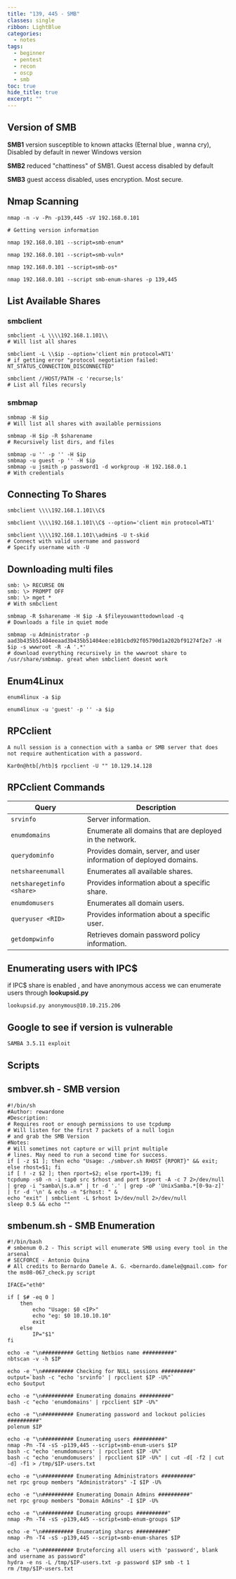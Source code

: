 ```yaml
---
title: "139, 445 - SMB"
classes: single
ribbon: LightBlue
categories:
  - notes
tags:
  - beginner
  - pentest
  - recon
  - oscp
  - smb
toc: true
hide_title: true
excerpt: ""
---
```


## Version of SMB

**SMB1** version susceptible to known attacks (Eternal blue , wanna cry), Disabled by default in newer Windows version

**SMB2** reduced "chattiness" of SMB1. Guest access disabled by default

**SMB3** guest access disabled, uses encryption. Most secure.

## Nmap Scanning

```
nmap -n -v -Pn -p139,445 -sV 192.168.0.101

# Getting version information
```

```
nmap 192.168.0.101 --script=smb-enum*

nmap 192.168.0.101 --script=smb-vuln*

nmap 192.168.0.101 --script=smb-os*

nmap 192.168.0.101 --script smb-enum-shares -p 139,445
```

## List Available Shares

### smbclient

```
smbclient -L \\\\192.168.1.101\\
# Will list all shares

smbclient -L \\$ip --option='client min protocol=NT1'
# if getting error "protocol negotiation failed: NT_STATUS_CONNECTION_DISCONNECTED"

smbclient //HOST/PATH -c 'recurse;ls'
# List all files recursly
```

### smbmap

```
smbmap -H $ip
# Will list all shares with available permissions

smbmap -H $ip -R $sharename
# Recursively list dirs, and files

smbmap -u '' -p '' -H $ip 
smbmap -u guest -p '' -H $ip
smbmap -u jsmith -p password1 -d workgroup -H 192.168.0.1
# With credentials
```

## Connecting To Shares

```
smbclient \\\\192.168.1.101\\C$

smbclient \\\\192.168.1.101\\C$ --option='client min protocol=NT1'

smbclient \\\\192.168.1.101\\admin$ -U t-skid
# Connect with valid username and password 
# Specify username with -U
```

## Downloading multi files

```
smb: \> RECURSE ON
smb: \> PROMPT OFF
smb: \> mget *
# With smbclient

smbmap -R $sharename -H $ip -A $fileyouwanttodownload -q
# Downloads a file in quiet mode

smbmap -u Administrator -p aad3b435b51404eeaad3b435b51404ee:e101cbd92f05790d1a202bf91274f2e7 -H $ip -s wwwroot -R -A '.*'
# download everything recursively in the wwwroot share to /usr/share/smbmap. great when smbclient doesnt work
```

## Enum4Linux

```
enum4linux -a $ip

enum4linux -u 'guest' -p '' -a $ip
```

## RPCclient

`A null session is a connection with a samba or SMB server that does not require authentication with a password.`

```
Kar0n@htb[/htb]$ rpcclient -U "" 10.129.14.128
```

## RPCclient Commands

| Query                     | Description                                                        |
| ------------------------- | ------------------------------------------------------------------ |
| `srvinfo`                 | Server information.                                                |
| `enumdomains`             | Enumerate all domains that are deployed in the network.            |
| `querydominfo`            | Provides domain, server, and user information of deployed domains. |
| `netshareenumall`         | Enumerates all available shares.                                   |
| `netsharegetinfo <share>` | Provides information about a specific share.                       |
| `enumdomusers`            | Enumerates all domain users.                                       |
| `queryuser <RID>`         | Provides information about a specific user.                        |
| `getdompwinfo`            | Retrieves domain password policy information.                      |
## Enumerating users with IPC$

if IPC$ share is enabled , and have anonymous access we can enumerate users through **lookupsid.py**

```
lookupsid.py anonymous@10.10.215.206
```

## Google to see if version is vulnerable

```
SAMBA 3.5.11 exploit
```

## Scripts

## smbver.sh - SMB version

```
#!/bin/sh
#Author: rewardone
#Description:
# Requires root or enough permissions to use tcpdump
# Will listen for the first 7 packets of a null login
# and grab the SMB Version
#Notes:
# Will sometimes not capture or will print multiple
# lines. May need to run a second time for success.
if [ -z $1 ]; then echo "Usage: ./smbver.sh RHOST {RPORT}" && exit; else rhost=$1; fi
if [ ! -z $2 ]; then rport=$2; else rport=139; fi
tcpdump -s0 -n -i tap0 src $rhost and port $rport -A -c 7 2>/dev/null | grep -i "samba\|s.a.m" | tr -d '.' | grep -oP 'UnixSamba.*[0-9a-z]' | tr -d '\n' & echo -n "$rhost: " &
echo "exit" | smbclient -L $rhost 1>/dev/null 2>/dev/null
sleep 0.5 && echo ""
```

## smbenum.sh - SMB Enumeration

```
#!/bin/bash
# smbenum 0.2 - This script will enumerate SMB using every tool in the arsenal
# SECFORCE - Antonio Quina
# All credits to Bernardo Damele A. G. <bernardo.damele@gmail.com> for the ms08-067_check.py script

IFACE="eth0"

if [ $# -eq 0 ]
    then
        echo "Usage: $0 <IP>"
        echo "eg: $0 10.10.10.10"
        exit
    else
        IP="$1"
fi

echo -e "\n########## Getting Netbios name ##########"
nbtscan -v -h $IP

echo -e "\n########## Checking for NULL sessions ##########"
output=`bash -c "echo 'srvinfo' | rpcclient $IP -U%"`
echo $output

echo -e "\n########## Enumerating domains ##########"
bash -c "echo 'enumdomains' | rpcclient $IP -U%"

echo -e "\n########## Enumerating password and lockout policies ##########"
polenum $IP

echo -e "\n########## Enumerating users ##########"
nmap -Pn -T4 -sS -p139,445 --script=smb-enum-users $IP
bash -c "echo 'enumdomusers' | rpcclient $IP -U%"
bash -c "echo 'enumdomusers' | rpcclient $IP -U%" | cut -d[ -f2 | cut -d] -f1 > /tmp/$IP-users.txt

echo -e "\n########## Enumerating Administrators ##########"
net rpc group members "Administrators" -I $IP -U%

echo -e "\n########## Enumerating Domain Admins ##########"
net rpc group members "Domain Admins" -I $IP -U%

echo -e "\n########## Enumerating groups ##########"
nmap -Pn -T4 -sS -p139,445 --script=smb-enum-groups $IP

echo -e "\n########## Enumerating shares ##########"
nmap -Pn -T4 -sS -p139,445 --script=smb-enum-shares $IP

echo -e "\n########## Bruteforcing all users with 'password', blank and username as password"
hydra -e ns -L /tmp/$IP-users.txt -p password $IP smb -t 1
rm /tmp/$IP-users.txt
```
